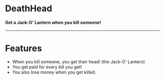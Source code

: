 # DeathHead
#### Get a Jack-O' Lantern when you kill someone!
--------------------------------------------------------------------------
# Features<br>
- When you kill someone, you get their head! (the Jack-O' Lantern)
- You get paid for every kill you get!
- You also lose money when you get killed.


